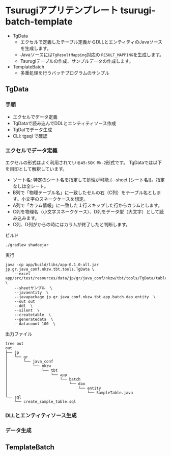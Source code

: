 # Tsurugiアプリテンプレート tsurugi-batch-template

- TgData
  - エクセルで定義したテーブル定義からDLLとエンティティのJavaソースを生成します。
  - Javaソースには`TgResultMapping`対応の `RESULT_MAPPING`を生成します。
  - Tsurugiテーブルの作成、サンプルデータの作成します。
- TemplateBatch
  - 多重処理を行うバッチプログラムのサンプル

## TgData
### 手順
- エクセルでデータ定義
- TgDataで読み込んでDDLとエンティティソース作成
- TgDatでデータ生成
- CLI: tgsql で確認

### エクセルでデータ定義
エクセルの形式はよく利用されている`A5:SQK Mk-2`形式です。
TgDataでは以下を目印として解釈しています。
- ソート名: 特定のシート名を指定して処理が可能.(--sheet [シート名])。指定なしは全シート。
- B列で「物理テーブル名」に一致したセルの右（C列）をテーブル名とします。小文字のスネークケースを想定。
- A列で「カラム情報」に一致した１行スキップした行からカラムとします。
- C列を物理名（小文字スネークケース）、D列をデータ型（大文字）として読み込みます。
- C列、D列がからの時にはカラムが終了したと判断します。

ビルド

```shell
./gradlew shadoejar
```

実行

```shell
java -cp app/build/libs/app-0.1.0-all.jar jp.gr.java_conf.nkzw.tbt.tools.TgData \
    --excel app/src/test/resources/data/jp/gr/java_conf/nkzw/tbt/tools/TgData/table_design.xlsx \
    --sheetサンプル  \
    --javaentity  \
    --javapackage jp.gr.java_conf.nkzw.tbt.app.batch.dao.entity  \
    --out out
    --ddl  \
    --silent  \
    --createtable  \
    --generatedata  \
    --datacount 100  \
```

出力ファイル

```shell
tree out 
out
├── jp
│   └── gr
│       └── java_conf
│           └── nkzw
│               └── tbt
│                   └── app
│                       └── batch
│                           └── dao
│                               └── entity
│                                   └── SampleTable.java
└── sql
    └── create_sample_table.sql
```
### DLLとエンティティソース生成

### データ生成

## TemplateBatch